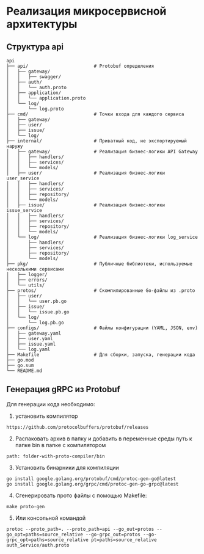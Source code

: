 # Реализация микросервисной архитектуры

## Структура api

```
api
├── api/                        # Protobuf определения
│   ├── gateway/       
│   │   ├── swagger/    
│   ├── auth/           
│   │   └── auth.proto
│   ├── application/    
│   │   └── application.proto
│   └── log/            
│       └── log.proto
├── cmd/                        # Точки входа для каждого сервиса
│   ├── gateway/        
│   ├── user/           
│   ├── issue/         
│   └── log/            
├── internal/                   # Приватный код, не экспортируемый наружу
│   ├── gateway/                # Реализация бизнес-логики API Gateway
│   │   ├── handlers/   
│   │   ├── services/  
│   │   └── models/     
│   ├── user/                   # Реализация бизнес-логики user_service
│   │   ├── handlers/   
│   │   ├── services/   
│   │   ├── repository/ 
│   │   └── models/     
│   ├── issue/                  # Реализация бизнес-логики issue_service
│   │   ├── handlers/   
│   │   ├── services/   
│   │   ├── repository/ 
│   │   └── models/     
│   └── log/                    # Реализация бизнес-логики log_service
│       ├── handlers/  
│       ├── services/   
│       ├── repository/ 
│       └── models/     
├── pkg/                        # Публичные библиотеки, используемые несколькими сервисами
│   ├── logger/         
│   ├── errors/         
│   └── utils/          
├── protos/                     # Скомпилированные Go-файлы из .proto
│   ├── user/
│   │   └── user.pb.go
│   ├── issue/
│   │   └── issue.pb.go
│   └── log/
│       └── log.pb.go
├── configs/                    # Файлы конфигурации (YAML, JSON, env)
│   ├── gateway.yaml
│   ├── user.yaml
│   ├── issue.yaml
│   └── log.yaml
├── Makefile                    # Для сборки, запуска, генерации кода
├── go.mod             
├── go.sum
└── README.md
```

## Генерация gRPC из Protobuf 

Для генерации кода необходимо:

1) установить компилятор 
```
https://github.com/protocolbuffers/protobuf/releases
```

2) Распаковать архив в папку и добавить в переменные среды путь к папке bin в папке с компилятором
```
path: folder-with-proto-compiler/bin
```

3) Установить бинарники для компиляции
```
go install google.golang.org/protobuf/cmd/protoc-gen-go@latest
go install google.golang.org/grpc/cmd/protoc-gen-go-grpc@latest
```

4) Сгенерировать прото файлы с помощью Makefile:
```
make proto-gen
```
5) Или консольной командой
```
protoc --proto_path=. --proto_path=api --go_out=protos --go_opt=paths=source_relative --go-grpc_out=protos --go-grpc_opt=paths=source_relative pt=paths=source_relative auth_Service/auth.proto
```

